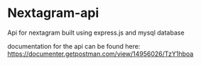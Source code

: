 # Nextagram-api

Api for nextagram built using express.js and mysql database

documentation for the api can be found here: https://documenter.getpostman.com/view/14956026/TzY1hboa
